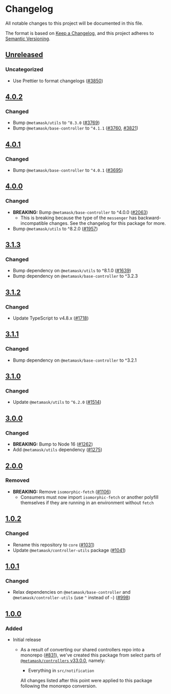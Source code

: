 # Changelog

All notable changes to this project will be documented in this file.

The format is based on [Keep a Changelog](https://keepachangelog.com/en/1.0.0/),
and this project adheres to [Semantic Versioning](https://semver.org/spec/v2.0.0.html).

## [Unreleased]

### Uncategorized

- Use Prettier to format changelogs ([#3850](https://github.com/MetaMask/controllers/pull/3850))

## [4.0.2]

### Changed

- Bump `@metamask/utils` to `^8.3.0` ([#3769](https://github.com/MetaMask/core/pull/3769))
- Bump `@metamask/base-controller` to `^4.1.1` ([#3760](https://github.com/MetaMask/core/pull/3760), [#3821](https://github.com/MetaMask/core/pull/3821))

## [4.0.1]

### Changed

- Bump `@metamask/base-controller` to `^4.0.1` ([#3695](https://github.com/MetaMask/core/pull/3695))

## [4.0.0]

### Changed

- **BREAKING:** Bump `@metamask/base-controller` to ^4.0.0 ([#2063](https://github.com/MetaMask/core/pull/2063))
  - This is breaking because the type of the `messenger` has backward-incompatible changes. See the changelog for this package for more.
- Bump `@metamask/utils` to ^8.2.0 ([#1957](https://github.com/MetaMask/core/pull/1957))

## [3.1.3]

### Changed

- Bump dependency on `@metamask/utils` to ^8.1.0 ([#1639](https://github.com/MetaMask/core/pull/1639))
- Bump dependency on `@metamask/base-controller` to ^3.2.3

## [3.1.2]

### Changed

- Update TypeScript to v4.8.x ([#1718](https://github.com/MetaMask/core/pull/1718))

## [3.1.1]

### Changed

- Bump dependency on `@metamask/base-controller` to ^3.2.1

## [3.1.0]

### Changed

- Update `@metamask/utils` to `^6.2.0` ([#1514](https://github.com/MetaMask/core/pull/1514))

## [3.0.0]

### Changed

- **BREAKING:** Bump to Node 16 ([#1262](https://github.com/MetaMask/core/pull/1262))
- Add `@metamask/utils` dependency ([#1275](https://github.com/MetaMask/core/pull/1275))

## [2.0.0]

### Removed

- **BREAKING:** Remove `isomorphic-fetch` ([#1106](https://github.com/MetaMask/controllers/pull/1106))
  - Consumers must now import `isomorphic-fetch` or another polyfill themselves if they are running in an environment without `fetch`

## [1.0.2]

### Changed

- Rename this repository to `core` ([#1031](https://github.com/MetaMask/controllers/pull/1031))
- Update `@metamask/controller-utils` package ([#1041](https://github.com/MetaMask/controllers/pull/1041))

## [1.0.1]

### Changed

- Relax dependencies on `@metamask/base-controller` and `@metamask/controller-utils` (use `^` instead of `~`) ([#998](https://github.com/MetaMask/core/pull/998))

## [1.0.0]

### Added

- Initial release

  - As a result of converting our shared controllers repo into a monorepo ([#831](https://github.com/MetaMask/core/pull/831)), we've created this package from select parts of [`@metamask/controllers` v33.0.0](https://github.com/MetaMask/core/tree/v33.0.0), namely:

    - Everything in `src/notification`

    All changes listed after this point were applied to this package following the monorepo conversion.

[Unreleased]: https://github.com/MetaMask/controllers/compare/@metamask/notification-controller@4.0.2...HEAD
[4.0.2]: https://github.com/MetaMask/controllers/compare/@metamask/notification-controller@4.0.1...@metamask/notification-controller@4.0.2
[4.0.1]: https://github.com/MetaMask/controllers/compare/@metamask/notification-controller@4.0.0...@metamask/notification-controller@4.0.1
[4.0.0]: https://github.com/MetaMask/controllers/compare/@metamask/notification-controller@3.1.3...@metamask/notification-controller@4.0.0
[3.1.3]: https://github.com/MetaMask/controllers/compare/@metamask/notification-controller@3.1.2...@metamask/notification-controller@3.1.3
[3.1.2]: https://github.com/MetaMask/controllers/compare/@metamask/notification-controller@3.1.1...@metamask/notification-controller@3.1.2
[3.1.1]: https://github.com/MetaMask/controllers/compare/@metamask/notification-controller@3.1.0...@metamask/notification-controller@3.1.1
[3.1.0]: https://github.com/MetaMask/controllers/compare/@metamask/notification-controller@3.0.0...@metamask/notification-controller@3.1.0
[3.0.0]: https://github.com/MetaMask/controllers/compare/@metamask/notification-controller@2.0.0...@metamask/notification-controller@3.0.0
[2.0.0]: https://github.com/MetaMask/controllers/compare/@metamask/notification-controller@1.0.2...@metamask/notification-controller@2.0.0
[1.0.2]: https://github.com/MetaMask/controllers/compare/@metamask/notification-controller@1.0.1...@metamask/notification-controller@1.0.2
[1.0.1]: https://github.com/MetaMask/controllers/compare/@metamask/notification-controller@1.0.0...@metamask/notification-controller@1.0.1
[1.0.0]: https://github.com/MetaMask/controllers/releases/tag/@metamask/notification-controller@1.0.0
